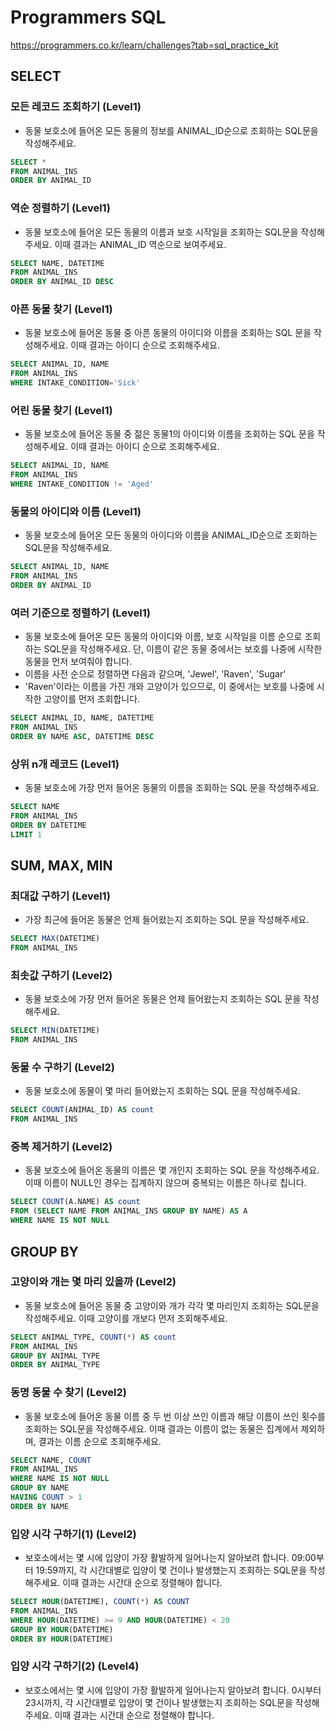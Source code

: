 # Programmers SQL

https://programmers.co.kr/learn/challenges?tab=sql_practice_kit

## SELECT 
### 모든 레코드 조회하기 (Level1)
- 동물 보호소에 들어온 모든 동물의 정보를 ANIMAL_ID순으로 조회하는 SQL문을 작성해주세요.
```sql
SELECT *
FROM ANIMAL_INS
ORDER BY ANIMAL_ID
```
### 역순 정렬하기 (Level1)
- 동물 보호소에 들어온 모든 동물의 이름과 보호 시작일을 조회하는 SQL문을 작성해주세요. 이때 결과는 ANIMAL_ID 역순으로 보여주세요.
```sql
SELECT NAME, DATETIME
FROM ANIMAL_INS
ORDER BY ANIMAL_ID DESC
```
### 아픈 동물 찾기 (Level1)
- 동물 보호소에 들어온 동물 중 아픈 동물의 아이디와 이름을 조회하는 SQL 문을 작성해주세요. 이때 결과는 아이디 순으로 조회해주세요.
```sql
SELECT ANIMAL_ID, NAME
FROM ANIMAL_INS
WHERE INTAKE_CONDITION='Sick'
```
### 어린 동물 찾기 (Level1)
- 동물 보호소에 들어온 동물 중 젊은 동물1의 아이디와 이름을 조회하는 SQL 문을 작성해주세요. 이때 결과는 아이디 순으로 조회해주세요.
```sql
SELECT ANIMAL_ID, NAME
FROM ANIMAL_INS
WHERE INTAKE_CONDITION != 'Aged'
```
### 동물의 아이디와 이름 (Level1)
- 동물 보호소에 들어온 모든 동물의 아이디와 이름을 ANIMAL_ID순으로 조회하는 SQL문을 작성해주세요.
```sql
SELECT ANIMAL_ID, NAME
FROM ANIMAL_INS
ORDER BY ANIMAL_ID
```
### 여러 기준으로 정렬하기 (Level1)
- 동물 보호소에 들어온 모든 동물의 아이디와 이름, 보호 시작일을 이름 순으로 조회하는 SQL문을 작성해주세요. 단, 이름이 같은 동물 중에서는 보호를 나중에 시작한 동물을 먼저 보여줘야 합니다.
- 이름을 사전 순으로 정렬하면 다음과 같으며, 'Jewel', 'Raven', 'Sugar'
- 'Raven'이라는 이름을 가진 개와 고양이가 있으므로, 이 중에서는 보호를 나중에 시작한 고양이를 먼저 조회합니다.
```sql
SELECT ANIMAL_ID, NAME, DATETIME
FROM ANIMAL_INS
ORDER BY NAME ASC, DATETIME DESC
```
### 상위 n개 레코드 (Level1)
- 동물 보호소에 가장 먼저 들어온 동물의 이름을 조회하는 SQL 문을 작성해주세요.
```sql
SELECT NAME
FROM ANIMAL_INS
ORDER BY DATETIME
LIMIT 1
```

## SUM, MAX, MIN
### 최대값 구하기 (Level1)
- 가장 최근에 들어온 동물은 언제 들어왔는지 조회하는 SQL 문을 작성해주세요.
```sql
SELECT MAX(DATETIME)
FROM ANIMAL_INS
```
### 최솟값 구하기 (Level2)
- 동물 보호소에 가장 먼저 들어온 동물은 언제 들어왔는지 조회하는 SQL 문을 작성해주세요.
```sql
SELECT MIN(DATETIME)
FROM ANIMAL_INS
```
### 동물 수 구하기 (Level2)
- 동물 보호소에 동물이 몇 마리 들어왔는지 조회하는 SQL 문을 작성해주세요.
```sql
SELECT COUNT(ANIMAL_ID) AS count
FROM ANIMAL_INS
```
### 중복 제거하기 (Level2)
- 동물 보호소에 들어온 동물의 이름은 몇 개인지 조회하는 SQL 문을 작성해주세요. 이때 이름이 NULL인 경우는 집계하지 않으며 중복되는 이름은 하나로 칩니다.
```sql
SELECT COUNT(A.NAME) AS count
FROM (SELECT NAME FROM ANIMAL_INS GROUP BY NAME) AS A
WHERE NAME IS NOT NULL 
```

## GROUP BY
### 고양이와 개는 몇 마리 있을까 (Level2)
- 동물 보호소에 들어온 동물 중 고양이와 개가 각각 몇 마리인지 조회하는 SQL문을 작성해주세요. 이때 고양이를 개보다 먼저 조회해주세요.
```sql
SELECT ANIMAL_TYPE, COUNT(*) AS count
FROM ANIMAL_INS
GROUP BY ANIMAL_TYPE
ORDER BY ANIMAL_TYPE
```
### 동명 동물 수 찾기 (Level2)
- 동물 보호소에 들어온 동물 이름 중 두 번 이상 쓰인 이름과 해당 이름이 쓰인 횟수를 조회하는 SQL문을 작성해주세요. 이때 결과는 이름이 없는 동물은 집계에서 제외하며, 결과는 이름 순으로 조회해주세요.
```sql
SELECT NAME, COUNT
FROM ANIMAL_INS
WHERE NAME IS NOT NULL
GROUP BY NAME
HAVING COUNT > 1
ORDER BY NAME
```
### 입양 시각 구하기(1) (Level2)
- 보호소에서는 몇 시에 입양이 가장 활발하게 일어나는지 알아보려 합니다. 09:00부터 19:59까지, 각 시간대별로 입양이 몇 건이나 발생했는지 조회하는 SQL문을 작성해주세요. 이때 결과는 시간대 순으로 정렬해야 합니다.
```sql
SELECT HOUR(DATETIME), COUNT(*) AS COUNT
FROM ANIMAL_INS
WHERE HOUR(DATETIME) >= 9 AND HOUR(DATETIME) < 20
GROUP BY HOUR(DATETIME)
ORDER BY HOUR(DATETIME)
```
### 입양 시각 구하기(2) (Level4)
- 보호소에서는 몇 시에 입양이 가장 활발하게 일어나는지 알아보려 합니다. 0시부터 23시까지, 각 시간대별로 입양이 몇 건이나 발생했는지 조회하는 SQL문을 작성해주세요. 이때 결과는 시간대 순으로 정렬해야 합니다.
```sql

```
